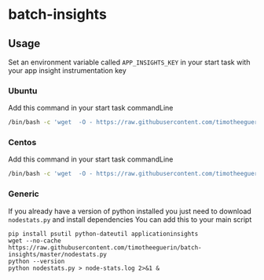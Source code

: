 # batch-insights

## Usage
Set an environment variable called `APP_INSIGHTS_KEY` in your start task with your app insight instrumentation key

### Ubuntu
Add this command in your start task commandLine
```bash
/bin/bash -c 'wget  -O - https://raw.githubusercontent.com/timotheeguerin/batch-insights/master/ubuntu.sh | bash'
```

### Centos
Add this command in your start task commandLine
```bash
/bin/bash -c 'wget  -O - https://raw.githubusercontent.com/timotheeguerin/batch-insights/master/centos.sh | bash'
```

### Generic
If you already have a version of python installed you just need to download `nodestats.py` and install dependencies
You can add this to your main script
```
pip install psutil python-dateutil applicationinsights
wget --no-cache https://raw.githubusercontent.com/timotheeguerin/batch-insights/master/nodestats.py
python --version
python nodestats.py > node-stats.log 2>&1 &
```